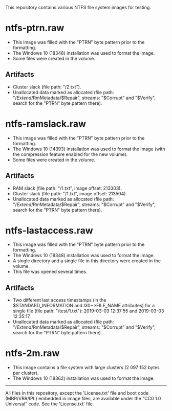 This repository contains various NTFS file system images for testing.

# ntfs-ptrn.raw

* This image was filled with the "PTRN" byte pattern prior to the formatting.
* The Windows 10 (18348) installation was used to format the image.
* Some files were created in the volume.

## Artifacts
* Cluster slack (file path: "/2.txt").
* Unallocated data marked as allocated (file path: "/$Extend/$RmMetadata/$Repair", streams: "$Corrupt" and "$Verify", search for the "PTRN" byte pattern there).

# ntfs-ramslack.raw

* This image was filled with the "PTRN" byte pattern prior to the formatting.
* The Windows 10 (14393) installation was used to format the image (with the compression feature enabled for the new volume).
* Some files were created in the volume.

## Artifacts
* RAM slack (file path: "/1.txt", image offset: 213303).
* Cluster slack (file path: "/1.txt", image offset: 213504).
* Unallocated data marked as allocated (file path: "/$Extend/$RmMetadata/$Repair", streams: "$Corrupt" and "$Verify", search for the "PTRN" byte pattern there).

# ntfs-lastaccess.raw

* This image was filled with the "PTRN" byte pattern prior to the formatting.
* The Windows 10 (18348) installation was used to format the image.
* A single directory and a single file in this directory were created in the volume.
* This file was opened several times.

## Artifacts
* Two different last access timestamps (in the $STANDARD_INFORMATION and $I30->$FILE_NAME attributes) for a single file (file path: "/test/1.txt"): 2019-03-03 12:37:55 and 2019-03-03 12:35:17.
* Unallocated data marked as allocated (file path: "/$Extend/$RmMetadata/$Repair", streams: "$Corrupt" and "$Verify", search for the "PTRN" byte pattern there).

# ntfs-2m.raw

* This image contains a file system with large clusters (2 097 152 bytes per cluster).
* The Windows 10 (18362) installation was used to format the image.

---
All files in this repository, except the 'License.txt' file and boot code (MBR/VBR/IPL) embedded in image files, are available under the "CC0 1.0 Universal" code. See the 'License.txt' file.
